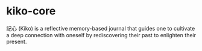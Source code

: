 # kiko-core

記心 (Kiko) is a reflective memory-based journal that guides one to cultivate a deep connection with oneself by rediscovering their past to enlighten their present.
